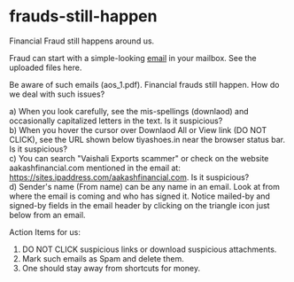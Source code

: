 # frauds-still-happen
Financial Fraud still happens around us. 

Fraud can start with a simple-looking [email](https://github.com/rks101/frauds-still-happen/blob/main/aos_1.pdf) in your mailbox. See the uploaded files here.   

Be aware of such emails (aos_1.pdf). Financial frauds still happen. How do we deal with such issues?   

a) When you look carefully, see the mis-spellings (downlaod) and occasionally capitalized letters in the text. Is it suspicious?   
b) When you hover the cursor over Downlaod All or View link (DO NOT CLICK), see the URL shown below tiyashoes.in near the browser status bar. Is it suspicious?    
c) You can search "Vaishali Exports scammer" or check on the website aakashfinancial.com mentioned in the email at: https://sites.ipaddress.com/aakashfinancial.com.  Is it suspicious?    
d) Sender's name (From name) can be any name in an email. Look at from where the email is coming and who has signed it. Notice mailed-by and signed-by fields in the email header by clicking on the triangle icon just below from an email.  

Action Items for us:   
1. DO NOT CLICK suspicious links or download suspicious attachments.   
2. Mark such emails as Spam and delete them.   
3. One should stay away from shortcuts for money.   
